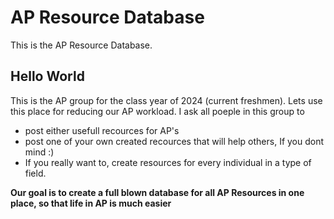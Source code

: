 # AP Resource Database
This is the AP Resource Database.

## Hello World
This is the AP group for the class year of 2024 (current freshmen). Lets use this place for reducing our AP workload.
I ask all poeple in this group to
- post either usefull recources for AP's
- post one of your own created recources that will help others, If you dont mind :)
- If you really want to, create resources for every individual in a type of field.

**Our goal is to create a full blown database for all AP Resources in one place, so that life in AP is much easier**
